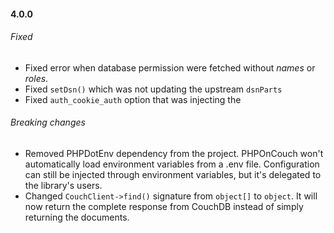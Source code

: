 #### 4.0.0

###### Fixed

- Fixed error when database permission were fetched without *names* or *roles*.
- Fixed `setDsn()` which was not updating the upstream `dsnParts`
- Fixed `auth_cookie_auth` option that was injecting the

###### Breaking changes

- Removed PHPDotEnv dependency from the project. PHPOnCouch won't automatically load
environment variables from a .env file. Configuration can still be injected through environment
variables, but it's delegated to the library's users. 
- Changed `CouchClient->find()` signature from `object[]` to `object`. It will now return the complete response from 
CouchDB instead of simply returning the documents.
